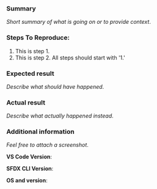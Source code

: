 ### Summary
_Short summary of what is going on or to provide context_.

### Steps To Reproduce:
1. This is step 1.
1. This is step 2. All steps should start with '1.'

### Expected result
_Describe what should have happened_.

### Actual result
_Describe what actually happened instead_.

### Additional information

_Feel free to attach a screenshot_.

**VS Code Version**:

**SFDX CLI Version**:

**OS and version**:

